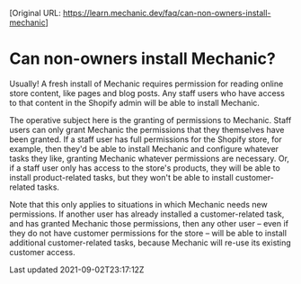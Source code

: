 [Original URL: https://learn.mechanic.dev/faq/can-non-owners-install-mechanic]

# Can non-owners install Mechanic?

Usually! A fresh install of Mechanic requires permission for reading online store content, like pages and blog posts. Any staff users who have access to that content in the Shopify admin will be able to install Mechanic.

The operative subject here is the granting of permissions to Mechanic. Staff users can only grant Mechanic the permissions that they themselves have been granted. If a staff user has full permissions for the Shopify store, for example, then they'd be able to install Mechanic and configure whatever tasks they like, granting Mechanic whatever permissions are necessary. Or, if a staff user only has access to the store's products, they will be able to install product-related tasks, but they won't be able to install customer-related tasks.

Note that this only applies to situations in which Mechanic needs new permissions. If another user has already installed a customer-related task, and has granted Mechanic those permissions, then any other user – even if they do not have customer permissions for the store – will be able to install additional customer-related tasks, because Mechanic will re-use its existing customer access.

Last updated 2021-09-02T23:17:12Z